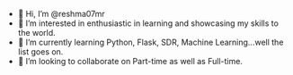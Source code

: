 - 👋 Hi, I’m @reshma07mr
- 👀 I’m interested in enthusiastic in learning and showcasing my skills to the world.
- 🌱 I’m currently learning Python, Flask, SDR, Machine Learning...well the list goes on.
- 💞️ I’m looking to collaborate on Part-time as well as Full-time.


<!---
reshma07mr/reshma07mr is a ✨ special ✨ repository because its `README.md` (this file) appears on your GitHub profile.
You can click the Preview link to take a look at your changes.
--->
